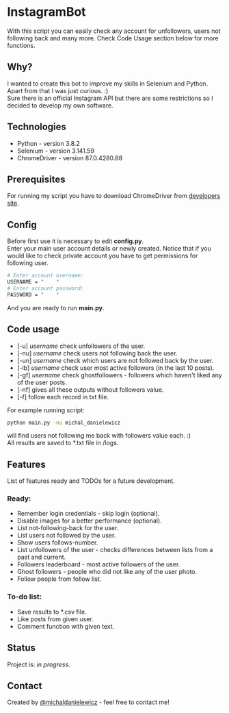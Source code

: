 # InstagramBot

With this script you can easily check any account for unfollowers, users not following back and many more. Check Code Usage section below for more functions.  

## Why?
I wanted to create this bot to improve my skills in Selenium and Python. Apart from that I was just curious. :)  
Sure there is an official Instagram API but there are some restrictions so I decided to develop my own software. 

## Technologies
* Python - version 3.8.2
* Selenium - version 3.141.59
* ChromeDriver - version 87.0.4280.88

## Prerequisites
For running my script you have to download ChromeDriver from [developers site](https://chromedriver.chromium.org/).  

## Config
Before first use it is necessary to edit **config.py**.  
Enter your main user account details or newly created. Notice that if you would like to check private account you have to get permissions for following user.
```bash
# Enter account username:
USERNAME = "    " 
# Enter account password:
PASSWORD = "    "
```
And you are ready to run **main.py**.

## Code usage
* [-u] *username* check unfollowers of the user.
* [-nu] *username* check users not following back the user.
* [-un] *username* check which users are not followed back by the user.
* [-lb] *username* check user most active followers (in the last 10 posts).
* [-gf] *username* check ghostfollowers - followers which haven't liked any of the user posts.
* [-nf] gives all these outputs without followers value.
* [-f] follow each record in txt file.
  
For example running script:
```bash
python main.py -nu michal_danielewicz
```
will find users not following me back with followers value each. :)  
All results are saved to *.txt file in /logs.

## Features
List of features ready and TODOs for a future development.

### Ready:
* Remember login credentials - skip login (optional).
* Disable images for a better performance (optional).
* List not-following-back for the user.
* List users not followed by the user.
* Show users follows-number.
* List unfollowers of the user - checks differences between lists from a past and current.
* Followers leaderboard - most active followers of the user.
* Ghost followers - people who did not like any of the user photo.
* Follow people from follow list.

### To-do list:
* Save results to *.csv file.
* Like posts from given user.
* Comment function with given text.

## Status
Project is: _in progress_.

## Contact
Created by [@michaldanielewicz](https://michaldanielewicz.github.io/) - feel free to contact me!

